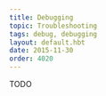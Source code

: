 ```yaml
---
title: Debugging
topic: Troubleshooting
tags: debug, debugging
layout: default.hbt
date: 2015-11-30
order: 4020
---
```


TODO
